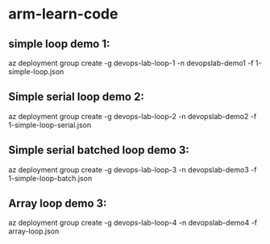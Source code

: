 # arm-learn-code

## simple loop demo 1:
az deployment group create -g devops-lab-loop-1 -n devopslab-demo1 -f 1-simple-loop.json

## Simple serial loop demo 2:
az deployment group create -g devops-lab-loop-2 -n devopslab-demo2 -f 1-simple-loop-serial.json

## Simple serial batched loop demo 3:
az deployment group create -g devops-lab-loop-3 -n devopslab-demo3 -f 1-simple-loop-batch.json

## Array loop demo 3:
az deployment group create -g devops-lab-loop-4 -n devopslab-demo4 -f array-loop.json

